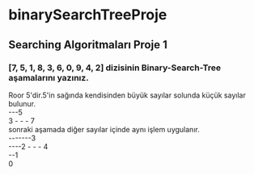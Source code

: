 # binarySearchTreeProje
## Searching Algoritmaları Proje 1

### [7, 5, 1, 8, 3, 6, 0, 9, 4, 2] dizisinin Binary-Search-Tree aşamalarını yazınız.  

Roor 5'dir.5'in sağında kendisinden büyük sayılar solunda küçük sayılar bulunur.  
---5    
3 - - - 7   
sonraki aşamada diğer sayılar içinde aynı işlem uygulanır.  
-------3  
----2 - - - 4  
--1  
0  
